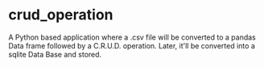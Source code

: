 # crud_operation
A Python based application where a .csv file will be converted to a pandas Data frame followed by a C.R.U.D. operation. Later, it'll be converted into a sqlite Data Base and stored.
